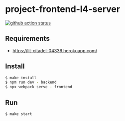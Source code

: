 # project-frontend-l4-server

[![github action status](https://github.com/hexlet-components/projects-frontend-l4-server/workflows/Node%20CI/badge.svg)](../../actions)

## Requirements

* https://lit-citadel-04336.herokuapp.com/

## Install

```sh
$ make install
$ npm run dev - backend
$ npx webpack serve - frontend
```

## Run

```sh
$ make start
```
